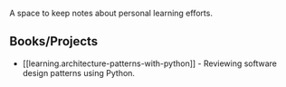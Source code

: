 
A space to keep notes about personal learning efforts.

## Books/Projects

* [[learning.architecture-patterns-with-python]] - Reviewing software design patterns using Python.
